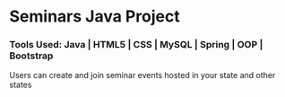 # Seminars Java Project

<h3>
  Tools Used: Java | HTML5 | CSS | MySQL | Spring | OOP | Bootstrap
</h3>

<p>Users can create and join seminar events hosted in your state and other states</p>
